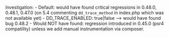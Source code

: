 Investigation:
    - Default: would have found critical regressions in 0.48.0, 0.48.1, 0.47.0 (on 5.4 commenting `dd_trace_method` in index.php which was not available yet)
    - DD_TRACE_ENABLED: true|false --> would have found bug 0.48.2
    - Would NOT have found: regression introduced in 0.45.0 (psr4 compatility) unless we add manual instrumentation via composer.
